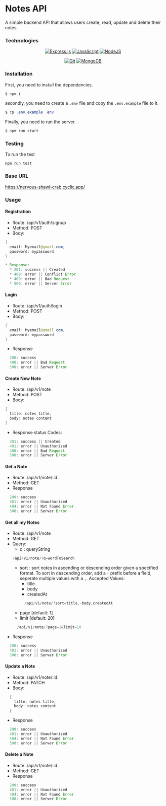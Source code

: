# Notes API

A simple backend API that allows users create, read, update and delete their notes.



### Technologies

<div align="center">

  <a href="">![Express.js](https://img.shields.io/badge/express.js-%23404d59.svg?style=for-the-badge&logo=express&logoColor=%2361DAFB)</a>
  <a href="">![JavaScript](https://img.shields.io/badge/javascript-%23323330.svg?style=for-the-badge&logo=javascript&logoColor=%23F7DF1E)</a>
  <a href="">![NodeJS](https://img.shields.io/badge/node.js-6DA55F?style=for-the-badge&logo=node.js&logoColor=white)</a>
  
  
</div>
<div align="center">

  <a href="">![Git](https://img.shields.io/badge/git-%23F05033.svg?style=for-the-badge&logo=git&logoColor=white)</a>
  <a href="">![MongoDB](https://img.shields.io/badge/MongoDB-%234ea94b.svg?style=for-the-badge&logo=mongodb&logoColor=white)</a>

</div>


### Installation
First, you need to install the dependencies.
```java
$ npm i 
```
secondly, you need to create a `.env` file and copy the `.env.example` file to it.
```java
$ cp .env.example .env 
```
Finally, you need to run the server.
```java
$ npm run start
```


### Testing
To run the test
```
npm run test
```

### Base URL
https://nervous-shawl-crab.cyclic.app/

### Usage


#### Registration

* Route: /api/v1/auth/signup
* Method: POST
* Body:
```java
{
  email: Myemail@gmail.com,
  password: mypassword
}
```

```java
* Response:
  * 201: success || Created
  * 409: error || Conflict Error
  * 400: error || Bad Request
  * 500: error || Server Error
```

#### Login
* Route: /api/v1/auth/login
* Method: POST
* Body: 
```java
{
  email: Myemail@gmail.com,
  password: mypassword
}

```
* Response
```java
  200: success
  400: error || Bad Request
  500: error || Server Error
```

#### Create New Note
* Route: /api/v1/note
* Method: POST
* Body: 
```java
{
  title: notes title,
  body: notes content
}

```
* Response status Codes: 
```java
  201: success || Created
  401: error || Unauthorized
  400: error || Bad Request
  500: error || Server Error
```

#### Get a Note
* Route: /api/v1/note/:id
* Method: GET
* Response
```java
  200: success 
  401: error || Unauthorized
  404: error || Not Found Error
  500: error || Server Error
```

#### Get all my Notes
* Route: /api/v1/note
* Method: GET
* Query: 
  * q : queryString 
  ```java
  /api/v1/note/?q=wordToSearch
  ```
  * sort : sort notes in ascending or descending order given a specified format. To sort in descending order, add a `-` prefix before a field, seperate multiple values with a `,`.
  Accepted Values:
    * title
    * body
    * createdAt
    ```java
      /api/v1/note/?sort=title,-body,createdAt
    ```
  * page [default: 1]
  * limit [default: 20] 
  ```java
    /api/v1/note/?page=1&limit=10
  ```
* Response

```java
  200: success
  401: error || Unauthorized
  500: error || Server Error
```

#### Update a Note
* Route: /api/v1/note/:id
* Method: PATCH
* Body: 
```java
  {
    title: notes title,
    body: notes content
  }
```
* Response
```java
  200: success 
  401: error || Unauthorized
  404: error || Not Found Error
  500: error || Server Error
```

#### Delete a Note
* Route: /api/v1/note/:id
* Method: GET
* Response
```java
  200: success 
  401: error || Unauthorized
  404: error || Not Found Error
  500: error || Server Error
```